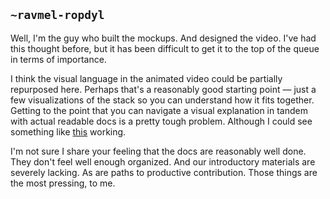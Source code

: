 ## `~ravmel-ropdyl`
Well, I'm the guy who built the mockups.  And designed the video.  I've had this thought before, but it has been difficult to get it to the top of the queue in terms of importance.  

I think the visual language in the animated video could be partially repurposed here.  Perhaps that's a reasonably good starting point — just a few visualizations of the stack so you can understand how it fits together.  Getting to the point that you can navigate a visual explanation in tandem with actual readable docs is a pretty tough problem.  Although I could see something like [this](https://bost.ocks.org/mike/treemap/) working.

I'm not sure I share your feeling that the docs are reasonably well done.  They don't feel well enough organized.  And our introductory materials are severely lacking.  As are paths to productive contribution.  Those things are the most pressing, to me. 